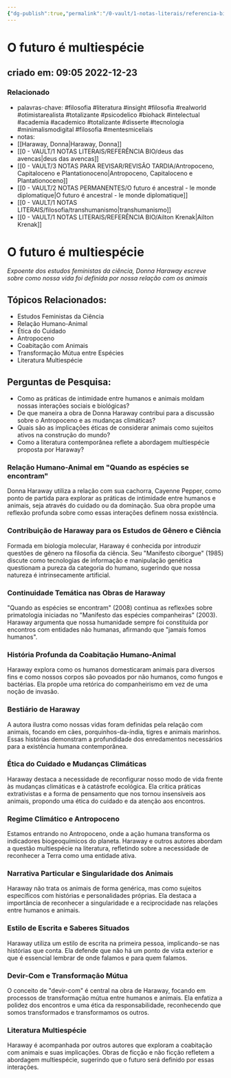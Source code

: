 ```yaml
---
{"dg-publish":true,"permalink":"/0-vault/1-notas-literais/referencia-bio/o-futuro-e-multiespecie/","tags":["filosofia","literatura","insight","realworld","otimistarealista","totalizante","psicodelico","biohack","intelectual","academia","academico","disserte","tecnologia","minimalismodigital"],"dgHomeLink":true,"dgShowLocalGraph":true,"dgShowFileTree":true,"dgEnableSearch":true}
---
```


# O futuro é multiespécie
## criado em: 09:05 2022-12-23

### Relacionado
- palavras-chave: #filosofia #literatura #insight #filosofia #realworld #otimistarealista #totalizante #psicodelico #biohack #intelectual #academia #academico #totalizante #disserte #tecnologia #minimalismodigital #filosofia #mentesmiceliais 
- notas: 
- [[Haraway, Donna\|Haraway, Donna]]
- [[0 - VAULT/1 NOTAS LITERAIS/REFERÊNCIA BIO/deus das avencas\|deus das avencas]]
- [[0 - VAULT/3 NOTAS PARA REVISAR/REVISÃO TARDIA/Antropoceno, Capitaloceno e Plantationoceno\|Antropoceno, Capitaloceno e Plantationoceno]]
- [[0 - VAULT/2 NOTAS PERMANENTES/O futuro é ancestral - le monde diplomatique\|O futuro é ancestral - le monde diplomatique]]
- [[0 - VAULT/1 NOTAS LITERAIS/filosofia/transhumanismo\|transhumanismo]]
- [[0 - VAULT/1 NOTAS LITERAIS/REFERÊNCIA BIO/Ailton Krenak\|Ailton Krenak]]

# O futuro é multiespécie

*Expoente dos estudos feministas da ciência, Donna Haraway escreve sobre como nossa vida foi definida por nossa relação com os animais*

## Tópicos Relacionados:
- Estudos Feministas da Ciência
- Relação Humano-Animal
- Ética do Cuidado
- Antropoceno 
- Coabitação com Animais
- Transformação Mútua entre Espécies
- Literatura Multiespécie

## Perguntas de Pesquisa:
- Como as práticas de intimidade entre humanos e animais moldam nossas interações sociais e biológicas?
- De que maneira a obra de Donna Haraway contribui para a discussão sobre o Antropoceno e as mudanças climáticas?
- Quais são as implicações éticas de considerar animais como sujeitos ativos na construção do mundo?
- Como a literatura contemporânea reflete a abordagem multiespécie proposta por Haraway?

### **Relação Humano-Animal em "Quando as espécies se encontram"**
Donna Haraway utiliza a relação com sua cachorra, Cayenne Pepper, como ponto de partida para explorar as práticas de intimidade entre humanos e animais, seja através do cuidado ou da dominação. Sua obra propõe uma reflexão profunda sobre como essas interações definem nossa existência.

### **Contribuição de Haraway para os Estudos de Gênero e Ciência**
Formada em biologia molecular, Haraway é conhecida por introduzir questões de gênero na filosofia da ciência. Seu "Manifesto ciborgue" (1985) discute como tecnologias de informação e manipulação genética questionam a pureza da categoria do humano, sugerindo que nossa natureza é intrinsecamente artificial.

### **Continuidade Temática nas Obras de Haraway**
"Quando as espécies se encontram" (2008) continua as reflexões sobre primatologia iniciadas no "Manifesto das espécies companheiras" (2003). Haraway argumenta que nossa humanidade sempre foi constituída por encontros com entidades não humanas, afirmando que "jamais fomos humanos".

### **História Profunda da Coabitação Humano-Animal**
Haraway explora como os humanos domesticaram animais para diversos fins e como nossos corpos são povoados por não humanos, como fungos e bactérias. Ela propõe uma retórica do companheirismo em vez de uma noção de invasão.

### **Bestiário de Haraway**
A autora ilustra como nossas vidas foram definidas pela relação com animais, focando em cães, porquinhos-da-índia, tigres e animais marinhos. Essas histórias demonstram a profundidade dos enredamentos necessários para a existência humana contemporânea.

### **Ética do Cuidado e Mudanças Climáticas**
Haraway destaca a necessidade de reconfigurar nosso modo de vida frente às mudanças climáticas e à catástrofe ecológica. Ela critica práticas extrativistas e a forma de pensamento que nos tornou insensíveis aos animais, propondo uma ética do cuidado e da atenção aos encontros.

### **Regime Climático e Antropoceno**
Estamos entrando no Antropoceno, onde a ação humana transforma os indicadores biogeoquímicos do planeta. Haraway e outros autores abordam a questão multiespécie na literatura, refletindo sobre a necessidade de reconhecer a Terra como uma entidade ativa.

### **Narrativa Particular e Singularidade dos Animais**
Haraway não trata os animais de forma genérica, mas como sujeitos específicos com histórias e personalidades próprias. Ela destaca a importância de reconhecer a singularidade e a reciprocidade nas relações entre humanos e animais.

### **Estilo de Escrita e Saberes Situados**
Haraway utiliza um estilo de escrita na primeira pessoa, implicando-se nas histórias que conta. Ela defende que não há um ponto de vista exterior e que é essencial lembrar de onde falamos e para quem falamos.

### **Devir-Com e Transformação Mútua**
O conceito de "devir-com" é central na obra de Haraway, focando em processos de transformação mútua entre humanos e animais. Ela enfatiza a polidez dos encontros e uma ética da responsabilidade, reconhecendo que somos transformados e transformamos os outros.

### **Literatura Multiespécie**
Haraway é acompanhada por outros autores que exploram a coabitação com animais e suas implicações. Obras de ficção e não ficção refletem a abordagem multiespécie, sugerindo que o futuro será definido por essas interações.
